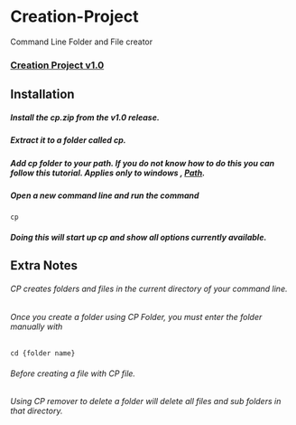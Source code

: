 # Creation-Project
Command Line Folder and File creator

### [Creation Project v1.0](https://github.com/Maou-Shimazu/Creation-Project/releases/tag/v1.0)

## Installation

##### Install the cp.zip from the v1.0 release.
##### Extract it to a folder called cp.
##### Add cp folder to your path. If you do not know how to do this you can follow this tutorial. *Applies only to windows* , [Path](/path.md).
##### Open a new command line and run the command
    cp
##### Doing this will start up cp and show all options currently available.

## Extra Notes

###### CP creates folders and files in the current directory of your command line.
###### Once you create a folder using CP Folder, you must enter the folder manually with
    cd {folder name}
###### Before creating a file with CP file.
###### Using CP remover to delete a folder will delete all files and sub folders in that directory.

